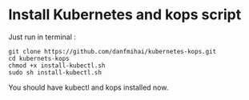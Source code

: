 # Install Kubernetes and kops script
Just run in terminal :

```
git clone https://github.com/danfmihai/kubernetes-kops.git 
cd kubernets-kops
chmod +x install-kubectl.sh
sudo sh install-kubectl.sh
```
You should have kubectl and kops installed now. 
